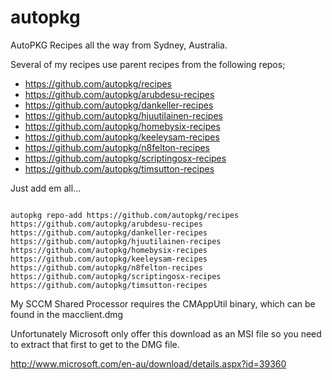 autopkg
=======

AutoPKG Recipes all the way from Sydney, Australia.

Several of my recipes use parent recipes from the following repos;

*  https://github.com/autopkg/recipes
*  https://github.com/autopkg/arubdesu-recipes
*  https://github.com/autopkg/dankeller-recipes
*  https://github.com/autopkg/hjuutilainen-recipes
*  https://github.com/autopkg/homebysix-recipes
*  https://github.com/autopkg/keeleysam-recipes
*  https://github.com/autopkg/n8felton-recipes
*  https://github.com/autopkg/scriptingosx-recipes
*  https://github.com/autopkg/timsutton-recipes

Just add em all...

```

autopkg repo-add https://github.com/autopkg/recipes https://github.com/autopkg/arubdesu-recipes https://github.com/autopkg/dankeller-recipes https://github.com/autopkg/hjuutilainen-recipes https://github.com/autopkg/homebysix-recipes https://github.com/autopkg/keeleysam-recipes https://github.com/autopkg/n8felton-recipes https://github.com/autopkg/scriptingosx-recipes https://github.com/autopkg/timsutton-recipes

```

My SCCM Shared Processor requires the CMAppUtil binary,
which can be found in the macclient.dmg 

Unfortunately Microsoft only offer this download as an MSI file so you need to extract
that first to get to the DMG file.

http://www.microsoft.com/en-au/download/details.aspx?id=39360